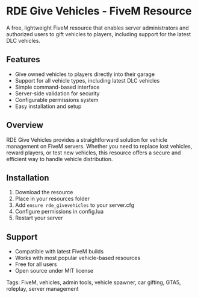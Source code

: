 # RDE Give Vehicles - FiveM Resource

A free, lightweight FiveM resource that enables server administrators and authorized users to gift vehicles to players, including support for the latest DLC vehicles.

## Features
- Give owned vehicles to players directly into their garage
- Support for all vehicle types, including latest DLC vehicles
- Simple command-based interface
- Server-side validation for security
- Configurable permissions system
- Easy installation and setup

## Overview
RDE Give Vehicles provides a straightforward solution for vehicle management on FiveM servers. Whether you need to replace lost vehicles, reward players, or test new vehicles, this resource offers a secure and efficient way to handle vehicle distribution.

## Installation
1. Download the resource
2. Place in your resources folder
3. Add `ensure rde_givevehicles` to your server.cfg
4. Configure permissions in config.lua
5. Restart your server

## Support
- Compatible with latest FiveM builds
- Works with most popular vehicle-based resources
- Free for all users
- Open source under MIT license

Tags: FiveM, vehicles, admin tools, vehicle spawner, car gifting, GTA5, roleplay, server management
